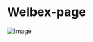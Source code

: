 # Welbex-page

![image](https://github.com/ViolInKK/Welbex-page/assets/102133609/c039cdc4-675e-4ed0-ac0f-78eaead8c344)
